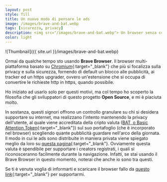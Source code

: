 ```yaml
---
layout: post 
style: fill
title: Un nuovo modo di pensare le ads
image: /images/brave-and-bat.webp
tags: [sicurezza, privacy]
description: <img src="/images/brave-and-bat.webp"> Un browser senza compromessi.
color: light
---
```


![Thumbnail]({{ site.url }}/images/brave-and-bat.webp)

Ormai da qualche tempo sto usando **Brave Browser**. Il browser multi-piattaforma basato su [Chromium](https://www.chromium.org/){:target="_blank"} che più si focalizza sulla privacy e sulla sicurezza, fornendo di default un blocco alle pubblicità, ai tracker ed un https upgrader, ovvero un'estensione che si occupa di convertire le richieste http in https, quando possibile.

Ho iniziato ad usarlo solo per questi motivi, ma col tempo ho scoperto la filosofia che gli sviluppatori di questo progetto **Open Source**, e mi è piaciuta molto.

In sostanza, questi signori offrono un controllo granulare su chi si desidera supportare su internet, ma realizzano l'intento mantenendo la privacy dell'utente, al quale viene accreditata della cripto valuta ([BAT, o Basic Attention Token](https://basicattentiontoken.org/){:target="_blank"}) sul suo portafoglio (che è incorporato nel browser) scegliendo quante pubblicità guardare nell'arco della giornata. Il modo in cui le ads sono distribuite in maniera privata viene spiegato meglio da loro su [questa pagina](https://brave.com/brave-rewards/){:target="_blank"}. Ovviamente questa valuta è spendibile per supportare i creators registrati, i quali si riconosceranno facilmente durante la navigazione. Infatti, se stai usando il Brave Browser in questo momento, noterai che anche io sono tra questi.

Se ti è venuta voglia di informarti e scaricare il browser fallo da [questo link](https://brave.com/cas336){:target="_blank"} per supportarmi.










